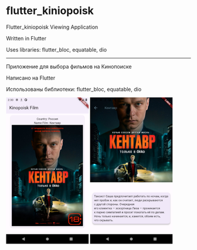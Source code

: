 # flutter_kiniopoisk

Flutter_kiniopoisk Viewing Application 

Written in Flutter

Uses libraries:  flutter_bloc, equatable, dio

***

Приложение для выбора фильмов на Кинопоиске

Написано на Flutter

Использованы библиотеки:   flutter_bloc, equatable, dio

<img src="screenshot/Screenshot_1.png" width="225" height="400"> <img src="screenshot/Screenshot_2.png" width="225" height="400">


